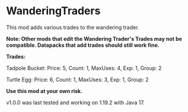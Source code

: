 ﻿# WanderingTraders
 
This mod adds various trades to the wandering trader.

**Note: Other mods that edit the Wandering Trader's Trades may not be compatible. Datapacks that add trades should still work fine.**


**Trades:**

Tadpole Bucket: Price: 5, Count: 1, MaxUses: 4, Exp: 1, Group: 2

Turtle Egg: Price: 6, Count: 1, MaxUses: 3, Exp: 1, Group: 2


**Use this mod at your own risk.**

v1.0.0 was last tested and working on 1.19.2 with Java 17.
